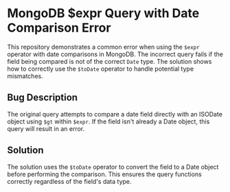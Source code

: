 # MongoDB $expr Query with Date Comparison Error

This repository demonstrates a common error when using the `$expr` operator with date comparisons in MongoDB.  The incorrect query fails if the field being compared is not of the correct `Date` type. The solution shows how to correctly use the `$toDate` operator to handle potential type mismatches.

## Bug Description
The original query attempts to compare a date field directly with an ISODate object using `$gt` within `$expr`. If the field isn't already a Date object, this query will result in an error. 

## Solution
The solution uses the `$toDate` operator to convert the field to a Date object before performing the comparison. This ensures the query functions correctly regardless of the field's data type.